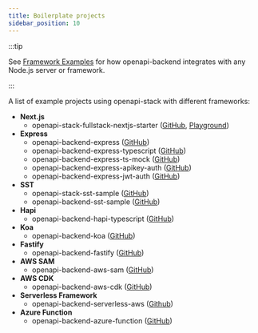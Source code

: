 ```yaml
---
title: Boilerplate projects
sidebar_position: 10
---
```


:::tip

See [Framework Examples](/docs/openapi-backend/examples/) for how openapi-backend integrates with any Node.js server or framework.

:::

A list of example projects using openapi-stack with different frameworks:

- **Next.js**
  - openapi-stack-fullstack-nextjs-starter ([GitHub](https://github.com/anttiviljami/docs-nextjs-starter), [Playground](https://stackblitz.com/fork/openapi-stack-nextjs-starter?file=public%2Fopenapi.yml&file=app%2Fpage.tsx&file=pages%2Fapi%2F%5Bopenapi%5D.ts))
- **Express**
  - openapi-backend-express ([GitHub](https://github.com/openapistack/openapi-backend/tree/main/examples/express))
  - openapi-backend-express-typescript ([GitHub](https://github.com/openapistack/openapi-backend/tree/main/examples/express-typescript))
  - openapi-backend-express-ts-mock ([GitHub](https://github.com/openapistack/openapi-backend/tree/main/examples/express-ts-mock))
  - openapi-backend-express-apikey-auth ([GitHub](https://github.com/openapistack/openapi-backend/tree/main/examples/express-apikey-auth))
  - openapi-backend-express-jwt-auth ([GitHub](https://github.com/openapistack/openapi-backend/tree/main/examples/express-jwt-auth))
- **SST** 
  - openapi-stack-sst-sample ([GitHub](https://github.com/anttiviljami/openapistack-sst-sample))
  - openapi-backend-sst-sample ([GitHub](https://github.com/openapistack/openapi-backend/tree/main/examples/aws-sst))
- **Hapi**
  - openapi-backend-hapi-typescript ([GitHub](https://github.com/openapistack/openapi-backend/tree/main/examples/hapi-typescript))
- **Koa**
  - openapi-backend-koa ([GitHub](https://github.com/openapistack/openapi-backend/tree/main/examples/koa))
- **Fastify**
  - openapi-backend-fastify ([GitHub](https://github.com/openapistack/openapi-backend/tree/main/examples/fastify))
- **AWS SAM**
  - openapi-backend-aws-sam ([GitHub](https://github.com/openapistack/openapi-backend/tree/main/examples/aws-sam))
- **AWS CDK**
  - openapi-backend-aws-cdk ([GitHub](https://github.com/openapistack/openapi-backend/tree/main/examples/aws-cdk))
- **Serverless Framework**
  - openapi-backend-serverless-aws ([Github](https://github.com/openapistack/openapi-backend/tree/main/examples/serverless-framework))
- **Azure Function**
  - openapi-backend-azure-function ([GitHub](https://github.com/openapistack/openapi-backend/tree/main/examples/azure-function))
